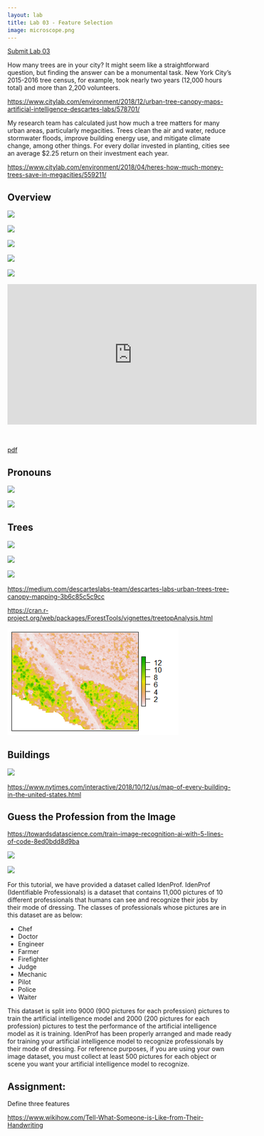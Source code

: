 ```yaml
---
layout: lab
title: Lab 03 - Feature Selection 
image: microscope.png
---
```




<a class="uk-button uk-button-default" href="https://canvas.asu.edu/courses/26991/assignments/588320">Submit Lab 03</a>



How many trees are in your city? It might seem like a straightforward question, but finding the answer can be a monumental task. New York City’s 2015-2016 tree census, for example, took nearly two years (12,000 hours total) and more than 2,200 volunteers.

https://www.citylab.com/environment/2018/12/urban-tree-canopy-maps-artificial-intelligence-descartes-labs/578701/

My research team has calculated just how much a tree matters for many urban areas, particularly megacities. Trees clean the air and water, reduce stormwater floods, improve building energy use, and mitigate climate change, among other things. For every dollar invested in planting, cities see an average $2.25 return on their investment each year.

https://www.citylab.com/environment/2018/04/heres-how-much-money-trees-save-in-megacities/559211/


## Overview

![](https://www.rsipvision.com/wp-content/uploads/2015/12/ocrpicss.jpg?w=450&ssl=1)


![](https://i0.wp.com/omnianalytics.io/wp-content/uploads/2019/06/line.jpg?w=450&ssl=1)

![](https://i2.wp.com/omnianalytics.io/wp-content/uploads/2019/06/preview.png?w=450&ssl=1)

![](https://i2.wp.com/omnianalytics.io/wp-content/uploads/2019/06/preview-2.png?w=450&ssl=1)

![](https://i1.wp.com/omnianalytics.io/wp-content/uploads/2019/06/preview-3.png?w=250&ssl=1)


<iframe width="560" height="315" src="https://www.youtube-nocookie.com/embed/bmTp-6lDQEA" frameborder="0" allow="accelerometer; autoplay; encrypted-media; gyroscope; picture-in-picture" allowfullscreen></iframe>



![]()

[pdf](https://pdf.sciencedirectassets.com/282179/1-s2.0-S2212671613X00022/1-s2.0-S2212671613000462/main.pdf?X-Amz-Security-Token=AgoJb3JpZ2luX2VjEKP%2F%2F%2F%2F%2F%2F%2F%2F%2F%2FwEaCXVzLWVhc3QtMSJHMEUCIQCcsi6pLBE5NGwr5ggO8dwNYEtwFw9AB3Y2dl2lNhJA%2FAIgG6YcusRapQjClJg7tXT55vB45qLIz%2BXS1IcpqgAv4HUq2gMIHBACGgwwNTkwMDM1NDY4NjUiDLkrq3e1S10FMCilbCq3Ayi5At%2FtK1TiMxn9Xge%2BuPEjP2OJ6%2B9LyKvu%2Bq6T3LUQGc10s0XXGRXhfOEwPtOQzvGtIHk%2Bcme0nzyqMik3ro6PE%2BjmLNvnQgzNul5iCXLDg8zlb8ki1Q%2Fy2txcXcw9RDcLyis%2Fw9nHnn2DWXZvEM5VuK6uWOFqtAPNK3kW0Hk2nfS2Ia6qhN4pm5f2CcdVB9UE4erMSrxf3Di8VanMtyjw91mRkwVijxfFo0N0fJcYOk6PtRzGDn6tS6no51sQrgIUKOtWBwYSs6b4zve4POZuvAE5upp6sONwxseIwNZq1ScUlgVwABgdGqLZKns2PkFS7iD%2BKhBqofK8XhYxZfOo2j7EYzb1%2FTqMZZSd%2BiFIQbhdIsOv1gFZ8oE%2B0jaFVz0kl6gL%2BYGJPjb5w2qtdKfz11Lsh4htsqZehGVzm1g0zCX7gA8AUCZphFJ%2F34fWHtJLJ8ryF2CaNY5rMC6vBKCMA%2Fk3vqGaqWMHsZi%2Fkae5zH%2BNVOoAKoJavwaBJvDHLh6dyb9qaUY38h3B8PktgcGJvf0G2XADa7%2F05nL3Q5OBtu4rkl4sfBGGUirPEDlOYRXdj64gf4Ywnenn6QU6tAEbYpLzETUW87tNgh%2Bg2M8LLelNtlqTdYWSvi90HXpm%2BLMeoLqpaX78iJMTVn107otw0BjQAlLxRD5D5bcShft96i8H5Ua4PoVgR26H3yAPnPr9V8D2qQGgwK9XGZukIMfpR%2Bep3ym7l0s7Mw2wC1l4XNmURI2n5iYE2aYLF44wgVVb%2BWgDER7D1SD0mVZRcCWe4M5npFgc%2FGa1Q%2BEgRs5zB6M7ZwDB9fa9JsW%2FNrbGmRZ44gU%3D&X-Amz-Algorithm=AWS4-HMAC-SHA256&X-Amz-Date=20190725T201702Z&X-Amz-SignedHeaders=host&X-Amz-Expires=300&X-Amz-Credential=ASIAQ3PHCVTY2RCAY2UX%2F20190725%2Fus-east-1%2Fs3%2Faws4_request&X-Amz-Signature=af30e4f66333913bf93a7253f07046523f047994738c265963a4ce22dc4d4d57&hash=781e3752e7512680b664b1e572552d5029c9539225e5d461d6e07aac0a199ad9&host=68042c943591013ac2b2430a89b270f6af2c76d8dfd086a07176afe7c76c2c61&pii=S2212671613000462&tid=spdf-ee4668c8-e1a3-4845-9b9e-172aea53f6ad&sid=1cb538e639f0c84e2559dfa-914f5c91fbc1gxrqa&type=client)



## Pronouns

![](http://www.dlib.org/dlib/july09/munoz/munoz-fig01.jpg)

![](https://www.yourdictionary.com/image/articles/18831.partsSpeech.jpg)






## Trees

![](https://cdn.theatlantic.com/assets/media/img/posts/2018/12/Boston_tree_diff/390d37b06.gif)

![](https://miro.medium.com/max/700/1*RqsTOuZbqbfH_yZCPCtcGQ.gif)

![](https://miro.medium.com/max/600/1*wIsDPFDS_B2wD1JeXB0k4A.gif)

https://medium.com/descarteslabs-team/descartes-labs-urban-trees-tree-canopy-mapping-3b6c85c5c9cc



https://cran.r-project.org/web/packages/ForestTools/vignettes/treetopAnalysis.html

![](/assets/img/lidar1.png)



## Buildings

![](https://static01.nyt.com/newsgraphics/2018/07/17/all-buildings-in-us/941536000c71273a13f8f5a891b1b2f1e316c136/tall-suburbs-mesa-800.jpg)

https://www.nytimes.com/interactive/2018/10/12/us/map-of-every-building-in-the-united-states.html




## Guess the Profession from the Image

https://towardsdatascience.com/train-image-recognition-ai-with-5-lines-of-code-8ed0bdd8d9ba

![](https://miro.medium.com/max/700/1*BZB3eUcXb6atYuxJ6npVeQ.jpeg)

![](https://miro.medium.com/max/420/1*kgFf3orScs_NwQyspLslAQ.jpeg)

For this tutorial, we have provided a dataset called IdenProf. IdenProf (Identifiable Professionals) is a dataset that contains 11,000 pictures of 10 different professionals that humans can see and recognize their jobs by their mode of dressing. The classes of professionals whose pictures are in this dataset are as below:

* Chef 
* Doctor 
* Engineer 
* Farmer 
* Firefighter 
* Judge 
* Mechanic 
* Pilot 
* Police 
* Waiter 

This dataset is split into 9000 (900 pictures for each profession) pictures to train the artificial intelligence model and 2000 (200 pictures for each profession) pictures to test the performance of the artificial intelligence model as it is training. IdenProf has been properly arranged and made ready for training your artificial intelligence model to recognize professionals by their mode of dressing. For reference purposes, if you are using your own image dataset, you must collect at least 500 pictures for each object or scene you want your artificial intelligence model to recognize.

## Assignment:

Define three features

https://www.wikihow.com/Tell-What-Someone-is-Like-from-Their-Handwriting
